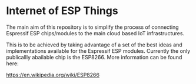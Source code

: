 # Internet of ESP Things

The main aim of this repository is to simplify the process of connecting Espressif ESP chips/modules to the main cloud based IoT infrastructures. 

This is to be achieved by taking advantage of a set of the best ideas and implementations available for the Espressif ESP modules. Currently the only publicallly abailable chip is the ESP8266. More information can be found here:  

https://en.wikipedia.org/wiki/ESP8266

